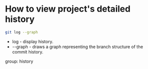 # How to view project's detailed history

```bash
git log --graph
```
- log - display history.
- --graph  - draws a graph representing the branch structure of the commit history.

group: history
